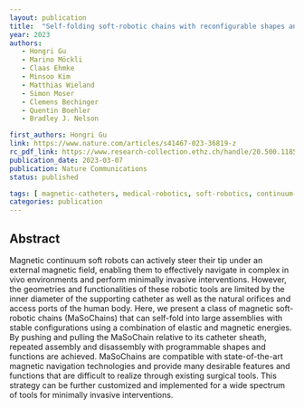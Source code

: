 ```yaml
---
layout: publication
title:  "Self-folding soft-robotic chains with reconfigurable shapes and functionalities"
year: 2023
authors: 
   - Hongri Gu
   - Marino Möckli
   - Claas Ehmke
   - Minsoo Kim
   - Matthias Wieland
   - Simon Moser
   - Clemens Bechinger
   - Quentin Boehler
   - Bradley J. Nelson

first_authors: Hongri Gu
link: https://www.nature.com/articles/s41467-023-36819-z
rc_pdf_link: https://www.research-collection.ethz.ch/handle/20.500.11850/602176
publication_date: 2023-03-07
publication: Nature Communications
status: published

tags: [ magnetic-catheters, medical-robotics, soft-robotics, continuum-robots]
categories: publication
---
```


## Abstract ##

Magnetic continuum soft robots can actively steer their tip under an external magnetic field, enabling them to effectively navigate in complex in vivo environments and perform minimally invasive interventions. However, the geometries and functionalities of these robotic tools are limited by the inner diameter of the supporting catheter as well as the natural orifices and access ports of the human body. Here, we present a class of magnetic soft-robotic chains (MaSoChains) that can self-fold into large assemblies with stable configurations using a combination of elastic and magnetic energies. By pushing and pulling the MaSoChain relative to its catheter sheath, repeated assembly and disassembly with programmable shapes and functions are achieved. MaSoChains are compatible with state-of-the-art magnetic navigation technologies and provide many desirable features and functions that are difficult to realize through existing surgical tools. This strategy can be further customized and implemented for a wide spectrum of tools for minimally invasive interventions.
